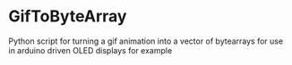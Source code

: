 # GifToByteArray
Python script for turning a gif animation into a vector of bytearrays for use in arduino driven OLED displays for example
